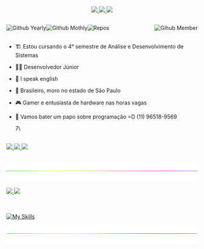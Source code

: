 <br />
<br />

<div align="center">
  <a href="#">
    <img src="https://media0.giphy.com/media/3oKIPkHXpUP8lIO0AU/giphy.gif?cid=ecf05e4733n0qc9falergxqbcnx2fhpr2bf89qmox3zjtul6&ep=v1_stickers_search&rid=giphy.gif&ct=s" height="50">
  </a>

  <a href="#">
    <img src="https://readme-typing-svg.herokuapp.com?color=%39773d&size=24&center=true&vCenter=true&lines=Welcome+to+my+Github+Profile;Hi!+I'm+Lucas+Braz" />
  </a>

  <a href="#">
    <img src="https://media0.giphy.com/media/3oKIPkHXpUP8lIO0AU/giphy.gif?cid=ecf05e4733n0qc9falergxqbcnx2fhpr2bf89qmox3zjtul6&ep=v1_stickers_search&rid=giphy.gif&ct=s" height="50">
  </a>
</div>

##

<img title="Github Yearly commits" alt="Github Yearly" align="left" src="https://badges.strrl.dev/years/Brazlucas?style=flat&color=blue&logo=github" />
<img title="Github Yearly commits" alt="Github Mothly" align="left" src="https://badges.strrl.dev/commits/monthly/Brazlucas?style=flat&color=blue" />
<img title="Gihub Member" alt="Gihub Member" align="right" src="https://badges.strrl.dev/contributions/all/Brazlucas?color=blue" />
<img title="Repos" alt="Repos" align="left" src="https://badges.strrl.dev/repos/Brazlucas?style=flat&color=blue" />
<!-- <img title="Wakatime" alt="Wakatime" src="https://wakatime.com/badge/user/9225804a-db5b-43a1-8cc8-e5de30485b36.svg" /> -->

<br />
<br />

- 🏗️ Estou cursando o 4° semestre de Análise e Desenvolvimento de Sistemas
- 🧑‍💻 Desenvolvedor Júnior
- 💬 I speak english
- 🏡 Brasileiro, moro no estado de São Paulo
- 🎮 Gamer e entusiasta de hardware nas horas vagas
- 📱 Vamos bater um papo sobre programação =D (11) 96518-9569

  7\

<br />

<div align="left">
</div>

<div align="left">
 <a href="mailto:lukkascomics@gmail.com" target="_blank">
  <img src="https://img.shields.io/badge/-Gmail-%23333?style=for-the-badge&logo=gmail&logoColor=white">
 </a>

 <a href="https://www.instagram.com/lucasm.brz" target="_blank">
  <img src="https://img.shields.io/badge/-Instagram-%23E4405F?style=for-the-badge&logo=instagram&logoColor=white">
 </a>

 <a href="https://www.linkedin.com/in/lucas-braz-597118230/" target="_blank">
  <img src="https://img.shields.io/badge/-LinkedIn-%230077B5?style=for-the-badge&logo=linkedin&logoColor=white">
 </a>

 <!-- <a href="https://www.reddit.com/user/Delete132/" target="_blank">
   <img src="https://img.shields.io/badge/Reddit-FF0000?style=for-the-badge&logo=reddit&logoColor=white">
 </a>

 <a href="#">
  <img src="https://camo.githubusercontent.com/63371d36886ee658f5a97401f393e1ab1684b2fd3de674b8f5efc7d410b2a3d0/68747470733a2f2f6d656469612e67697068792e636f6d2f6d656469612f57556c706c634d704f43456d5447427442572f67697068792e676966" width="80"/>
 </a>
</div>
-->

<br />
<br />

<a align="left" href="#"><img width="100%" height="50" src="https://raw.githubusercontent.com/Sabyasachi-Seal/Sabyasachi-Seal/ouput/divider.gif" /></a>

<div align="left">
  <a href="#">
    <img height="155rem" src="https://github-readme-stats.vercel.app/api/top-langs/?username=Brazlucas&layout=compact&langs_count=8&theme=dark&hide_border=true" />
  </a>

  <a href="#">
    <img height="155rem" src="https://github-profile-summary-cards.vercel.app/api/cards/profile-details?username=Brazlucas&theme=dark" />
  </a>
</div>

<div align="left">

<br />
<br />

[![My Skills](https://skillicons.dev/icons?i=git,webpack,html,css,sass,styledcomponents,cs,dotnet,php,laravel,redis,nginx,java,unity,javascript,typescript,mui,react,vue,vim,bash,powershell,jquery,nodejs,docker,expressjs,nextjs,jest,mongo,mysql,postgresql,vite,figma,linux,github,firebase&theme=dark)](#)

<!-- <a align="left" href="#"><img width="100%" height="50" src="https://raw.githubusercontent.com/Sabyasachi-Seal/Sabyasachi-Seal/ouput/divider.gif" /></a>

<div>
   <img src="https://wakatime.com/share/@Brazlucas/ffd6080b-4079-44ff-a557-659abab4772d.svg" />
   <img src="https://wakatime.com/share/@Brazlucas/1ddd9c01-f489-4773-b269-d94e7ccfb917.svg" />
</div>

<br />

</div>
-->
<a align="left" href="#"><img width="100%" height="50" src="https://raw.githubusercontent.com/Sabyasachi-Seal/Sabyasachi-Seal/ouput/divider.gif" /></a>
